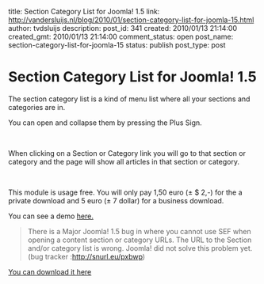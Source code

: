title: Section Category List for Joomla! 1.5
link: http://vandersluijs.nl/blog/2010/01/section-category-list-for-joomla-15.html
author: tvdsluijs
description: 
post_id: 341
created: 2010/01/13 21:14:00
created_gmt: 2010/01/13 21:14:00
comment_status: open
post_name: section-category-list-for-joomla-15
status: publish
post_type: post

# Section Category List for Joomla! 1.5

The section category list is a kind of menu list where all your sections and categories are in.  
  
You can open and collapse them by pressing the Plus Sign.  
  
   
  
When clicking on a Section or Category link you will go to that section or category and the page will show all articles in that section or category.  
  
   
  
This module is usage free. You will only pay 1,50 euro (± $ 2,-) for the a private download and 5 euro (± 7 dollar) for a business download.  
  
You can see a demo [here.](http://demos.gebruikmaar.nl/joomla/index.php/extensions/modules/section-category-list.html)  


> There is a Major Joomla! 1.5 bug in where you cannot use SEF when opening a content section or category URLs. The URL to the Section and/or category list is wrong. Joomla! did not solve this problem yet. (bug tracker :<http://snurl.eu/pxbwp>)

  
[You can download it here](http://www.iamboredsoiblog.eu/download-page/joomla-extensions/section-category-list/)